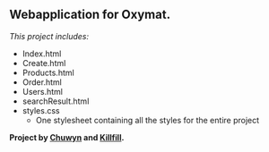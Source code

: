 ## Webapplication for Oxymat.
  

*This project includes:*
  
  * Index.html
  * Create.html
  * Products.html
  * Order.html
  * Users.html
  * searchResult.html
  * styles.css
  	* One stylesheet containing all the styles for the entire project
  

  
  

 **Project by [Chuwyn](https://github.com/Chuwyn) and [Killfill](https://github.com/Killfill0o).**
